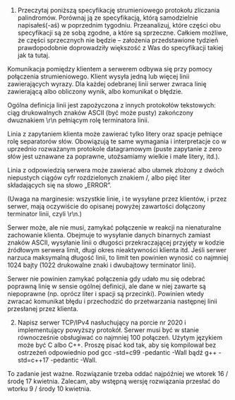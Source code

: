 1. Przeczytaj poniższą specyfikację strumieniowego protokołu zliczania palindromów. Porównaj ją ze specyfikacją, którą samodzielnie napisałeś(-aś) w poprzednim tygodniu. Przeanalizuj, które części obu specyfikacji są ze sobą zgodne, a które są sprzeczne. Całkiem możliwe, że części sprzecznych nie będzie – założenia przedstawione tydzień prawdopodobnie doprowadziły większość z Was do specyfikacji takiej jak ta tutaj.

Komunikacja pomiędzy klientem a serwerem odbywa się przy pomocy połączenia strumieniowego. Klient wysyła jedną lub więcej linii zawierających wyrazy. Dla każdej odebranej linii serwer zwraca linię zawierającą albo obliczony wynik, albo komunikat o błędzie.

Ogólna definicja linii jest zapożyczona z innych protokołów tekstowych: ciąg drukowalnych znaków ASCII (być może pusty) zakończony dwuznakiem \r\n pełniącym rolę terminatora linii.

Linia z zapytaniem klienta może zawierać tylko litery oraz spacje pełniące rolę separatorów słów. Obowiązują te same wymagania i interpretacje co w uprzednio rozważanym protokole datagramowym (puste zapytanie z zero słów jest uznawane za poprawne, utożsamiamy wielkie i małe litery, itd.).

Linia z odpowiedzią serwera może zawierać albo ułamek złożony z dwóch niepustych ciągów cyfr rozdzielonych znakiem /, albo pięć liter składających się na słowo „ERROR”.

(Uwaga na marginesie: wszystkie linie, i te wysyłane przez klientów, i przez serwer, mają oczywiście do opisanej powyżej zawartości dołączony terminator linii, czyli \r\n.)

Serwer może, ale nie musi, zamykać połączenie w reakcji na nienaturalne zachowanie klienta. Obejmuje to wysyłanie danych binarnych zamiast znaków ASCII, wysyłanie linii o długości przekraczającej przyjęty w kodzie źródłowym serwera limit, długi okres nieaktywności klienta itd. Jeśli serwer narzuca maksymalną długość linii, to limit ten powinien wynosić co najmniej 1024 bajty (1022 drukowalne znaki i dwubajtowy terminator linii).

Serwer nie powinien zamykać połączenia gdy udało mu się odebrać poprawną linię w sensie ogólnej definicji, ale dane w niej zawarte są niepoprawne (np. oprócz liter i spacji są przecinki). Powinien wtedy zwracać komunikat błędu i przechodzić do przetwarzania następnej linii przesłanej przez klienta.

2. Napisz serwer TCP/IPv4 nasłuchujący na porcie nr 2020 i implementujący powyższy protokół. Serwer musi być w stanie równocześnie obsługiwać co najmniej 100 połączeń. Użytym językiem może być C albo C++. Proszę pisać kod tak, aby się kompilował bez ostrzeżeń odpowiednio pod gcc -std=c99 -pedantic -Wall bądź g++ -std=c++17 -pedantic -Wall.

To zadanie jest ważne. Rozwiązanie trzeba oddać najpóźniej we wtorek 16 / środę 17 kwietnia. Zalecam, aby wstępną wersję rozwiązania przesłać do wtorku 9 / środy 10 kwietnia.
